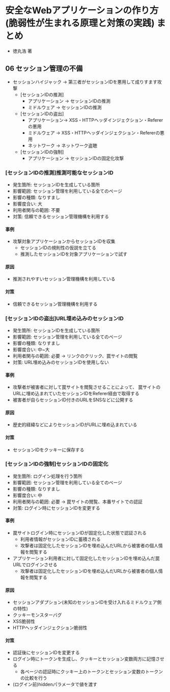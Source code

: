 # 安全なWebアプリケーションの作り方(脆弱性が生まれる原理と対策の実践) まとめ
- 徳丸浩 著

## 06 セッション管理の不備
- セッションハイジャック -> 第三者がセッションIDを悪用して成りすます攻撃
  - [セッションIDの推測]
    - アプリケーション -> セッションIDの推測
    - ミドルウェア -> セッションIDの推測
  - [セッションIDの盗出]
    - アプリケーション-> XSS・HTTPヘッダインジェクション・Refererの悪用
    - ミドルウェア -> XSS・HTTPヘッダインジェクション・Refererの悪用
    - ネットワーク -> ネットワーク盗聴
  - [セッションIDの強制]
    - アプリケーション -> セッションIDの固定化攻撃

### [セッションIDの推測]推測可能なセッションID
- 発生箇所: セッションIDを生成している箇所
- 影響範囲: セッション管理を利用している全てのページ
- 影響の種類: なりすまし
- 影響度合い: 大
- 利用者関与の範囲: 不要
- 対策: 信頼できるセッション管理機構を利用する

#### 事例
- 攻撃対象アプリケーションからセッションIDを収集
  - セッションIDの規則性の仮説を立てる
  - 推測したセッションIDを対象アプリケーションで試す

#### 原因
- 推測されやすいセッション管理機構を利用している

#### 対策
- 信頼できるセッション管理機構を利用する

### [セッションIDの盗出]URL埋め込みのセッションID
- 発生箇所: セッションIDを生成している箇所
- 影響範囲: セッション管理を利用している全てのページ
- 影響の種類: なりすまし
- 影響度合い: 中~大
- 利用者関与の範囲: 必要 -> リンクのクリック、罠サイトの閲覧
- 対策: URL埋め込みのセッションIDを使用しない

#### 事例
- 攻撃者が被害者に対して罠サイトを閲覧させることによって、
罠サイトのURLに埋め込まれていたセッションIDをReferer経由で取得する
- 被害者が自らセッションID付きのURLをSNSなどに公開する

#### 原因
- 歴史的経緯などによりセッションIDがURLに埋め込まれている

#### 対策
- セッションIDをクッキーに保存する

### [セッションIDの強制]セッションIDの固定化
- 発生箇所: ログイン処理を行う箇所
- 影響範囲: セッション管理を利用している全てのページ
- 影響の種類: なりすまし
- 影響度合い: 中
- 利用者関与の範囲: 必要 -> 罠サイトの閲覧、本番サイトでの認証
- 対策: ログイン時にセッションIDを変更する

#### 事例
- 罠サイトログイン時にセッションIDが固定化した状態で認証される
  - 利用者情報がセッションIDに蓄積される
  - 攻撃者は固定化したセッションIDを埋め込んだURLから被害者の個人情報を閲覧する
- アプリケーション利用者に対して固定化したセッションIDを埋め込んだ罠URLでログインさせる
  - 攻撃者は固定化したセッションIDを埋め込んだURLから被害者の個人情報を閲覧する

#### 原因
- セッションアダプション(未知のセッションIDを受け入れるミドルウェア側の特性)
- クッキーモンスターバグ
- XSS脆弱性
- HTTPヘッダインジェクション脆弱性

#### 対策
- 認証後にセッションIDを変更する
- ログイン時にトークンを生成し、クッキーとセッション変数両方に記憶させる
  - 各ページの認証時にクッキー上のトークンとセッション変数のトークンの比較を行う
- (ログイン前)hiddenパラメータで値を渡す
